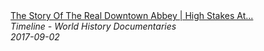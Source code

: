 <!--2024-07-21 00:18:13-->
<div class="yb">
  <a class="nodecor" href="/index.html?istoriya/the_story_of_the_real_downtown_abbey_high_stakes_at_highclere_timeline">
    <img class="preview" data-videoid="GfbUJmY1baA" src="https://i.ytimg.com/vi/GfbUJmY1baA/hqdefault.jpg" align="middle" alt="">
  </a>
  <div class="inlbl text">
    <a class="nodecor" href="/index.html?istoriya/the_story_of_the_real_downtown_abbey_high_stakes_at_highclere_timeline">The Story Of The Real Downtown Abbey | High Stakes At...</a><br>
    <i class="smaller2">Timeline - World History Documentaries</i><br>
    <i class="smaller3">2017-09-02</i>
  </div>
</div>
